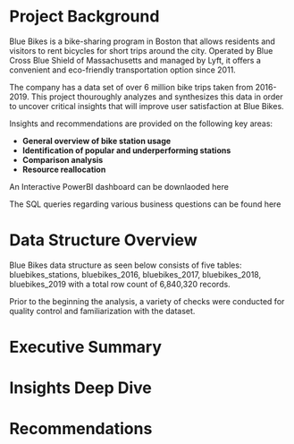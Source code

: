 # Project Background

Blue Bikes is a bike-sharing program in Boston that allows residents and visitors to rent bicycles for short trips around the city. Operated by Blue Cross Blue Shield of Massachusetts and managed by Lyft, it offers a convenient and eco-friendly transportation option since 2011.

The company has a data set of over 6 million bike trips taken from 2016-2019. This project thouroughly analyzes and synthesizes this data in order to uncover critical insights that will improve user satisfaction at Blue Bikes.

Insights and recommendations are provided on the following key areas:

- __General overview of bike station usage__
- __Identification of popular and underperforming stations__
- __Comparison analysis__
- __Resource reallocation__

An Interactive PowerBI dashboard can be downlaoded here

The SQL queries regarding various business questions can be found here

# Data Structure Overview
Blue Bikes data structure as seen below consists of five tables: bluebikes_stations, bluebikes_2016, bluebikes_2017, bluebikes_2018, bluebikes_2019 with a total row count of 6,840,320 records.

Prior to the beginning the analysis, a variety of checks were conducted for quality control and familiarization with the dataset.

# Executive Summary

# Insights Deep Dive

# Recommendations
